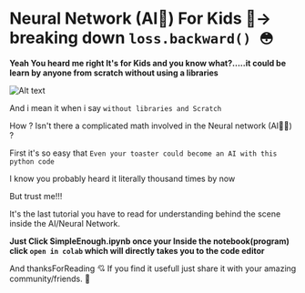 # Neural Network (AI🤖) For Kids 👶-> breaking down `loss.backward() 😳`

**Yeah You heard me right It's for Kids and you know what?.....it could be learn by anyone from scratch without using a libraries**

![Alt text](images/jae-park-7GX5aICb5i4-unsplash.jpg)


And i mean it when i say `without libraries and Scratch`

How ? Isn't there a complicated math involved in the Neural network (AI👨‍🎤) ?

First it's so easy that `Even your toaster could become an AI with this python code`

I know you probably heard it literally thousand times by now 

But trust me!!!

It's the last tutorial you have to read for understanding behind the scene inside the AI/Neural Network.

**Just Click SimpleEnough.ipynb once your Inside the notebook(program) click `open in colab` which will directly takes you to the code editor**

And thanksForReading 💘
If you find it usefull just share it with your amazing community/friends.
🤗
